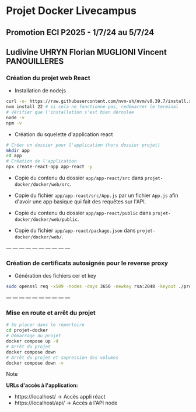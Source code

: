 # Projet Docker Livecampus
## Promotion ECI P2025 - 1/7/24 au 5/7/24
## Ludivine UHRYN  Florian MUGLIONI    Vincent PANOUILLERES 


### Création du projet web React

- Installation de nodejs

```bash
curl -o- https://raw.githubusercontent.com/nvm-sh/nvm/v0.39.7/install.sh | bash
nvm install 22 # si cela ne fonctionne pas, redémarrer le terminal
# Vérifier que l'installation s'est bien déroulee
node -v
npm -v
```

- Création du squelette d'application react

```bash
# Créer un dossier pour l'application (hors dossier projet)
mkdir app
cd app
# Création de l'application
npx create-react-app app-react -y
```

- Copie du contenu du dossier `app/app-react/src` dans `projet-docker/docker/web/src`.

- Copie du fichier `app/app-react/src/App.js` par un fichier `App.js` afin d'avoir une app basique qui fait des requêtes 
sur l'API.

- Copie du contenu du dossier `app/app-react/public` dans `projet-docker/docker/web/public`.

- Copie du fichier `app/app-react/package.json` dans `projet-docker/docker/web/`.

— — — — — — — — — —

### Création de certificats autosignés pour le reverse proxy

- Génération des fichiers cer et key

```bash
sudo openssl req -x509 -nodes -days 3650 -newkey rsa:2048 -keyout ./proxy/docker-projet.key -out ./proxy/docker-projet.crt -config ./proxy/docker-projet-cert.conf -passin pass:YourStrongPassword
```

— — — — — — — — — —

### Mise en route et arrêt du projet

```bash
# Se placer dans le répertoire
cd projet-docker
# Démarrage du projet
docker compose up -d
# Arrêt du projet
docker compose down
# Arrêt du projet et supression des volumes
docker compose down -v
```

> [!NOTE]
> **URLs d'accès à l'application:**
> - https://localhost/ -> Accès appli réact
> - https://localhost/api/ -> Accès à l'API node

